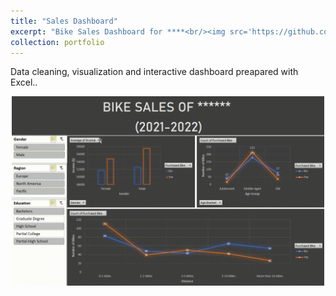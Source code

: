 ```yaml
---
title: "Sales Dashboard"
excerpt: "Bike Sales Dashboard for ****<br/><img src='https://github.com/Kemalakin/kemalakin.github.io/blob/master/images/int-dashboard/dashboard.gif?raw=true' width='350'><br/>"
collection: portfolio
---
```


Data cleaning, visualization and interactive dashboard preapared with Excel..


<p align="center">
  <img src="https://github.com/Kemalakin/kemalakin.github.io/blob/master/images/int-dashboard/dashboard.gif?raw=true" alt="Numbers" width = 500>
</p>